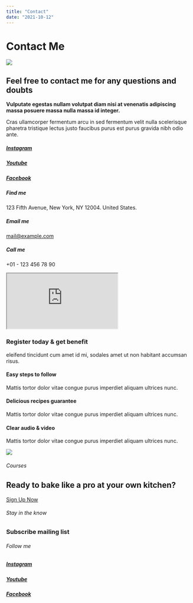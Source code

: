 ```yaml
---
title: "Contact"
date: "2021-10-12"
---
```


# Contact Me​​

![](https://dhananjayhegde.in/wp-content/uploads/2021/01/yellow-diamond-shape.svg)

## Feel free to contact me for any questions and doubts​

**Vulputate egestas nullam volutpat diam nisi at venenatis adipiscing massa posuere massa nulla massa id integer.**  
  
Cras ullamcorper fermentum arcu in sed fermentum velit nulla scelerisque pharetra tristique lectus justo faucibus purus est purus gravida nibh odio ante.

##### [Instagram​](https://websitedemos.net/learn-baking-02/elementor-hf/above-footer/?elementor-preview=305&ver=1663304236&brainstormforce=pTXyytedV9E9TFhT#)

##### [](https://websitedemos.net/learn-baking-02/elementor-hf/above-footer/?elementor-preview=305&ver=1663304236&brainstormforce=pTXyytedV9E9TFhT#)[Youtube](https://websitedemos.net/learn-baking-02/elementor-hf/above-footer/?elementor-preview=305&ver=1663304236&brainstormforce=pTXyytedV9E9TFhT#)​

##### [Facebook​](https://websitedemos.net/learn-baking-02/elementor-hf/above-footer/?elementor-preview=305&ver=1663304236&brainstormforce=pTXyytedV9E9TFhT#)

##### Find me​

123 Fifth Avenue, New York, NY 12004. United States.​

##### Email me​

mail@example.com​

##### Call me​

+01 - 123 456 78 90​

<iframe class="uagb-google-map__iframe" title="Google Map for Brainstorm Force" src="https://www.google.com/maps/embed/v1/place?key=AIzaSyAsd_d46higiozY-zNqtr7zdA81Soswje4&amp;q=Brainstorm%20Force&amp;zoom=16&amp;language=en"></iframe>

### Register today & get benefit​

eleifend tincidunt cum amet id mi, sodales amet ut non habitant accumsan risus.

#### Easy steps to follow​

Mattis tortor dolor vitae congue purus imperdiet aliquam ultrices nunc.

#### Delicious recipes guarantee​

Mattis tortor dolor vitae congue purus imperdiet aliquam ultrices nunc.

#### Clear audio & video​

Mattis tortor dolor vitae congue purus imperdiet aliquam ultrices nunc.

![](https://dhananjayhegde.in/wp-content/uploads/2021/01/yellow-diamond-shape.svg)

###### Courses​

## Ready to bake like a pro at your own kitchen?​

[Sign Up Now](#)

###### Stay in the know​

### Subscribe mailing list​

###### Follow me​

##### [Instagram​](https://websitedemos.net/learn-baking-02/elementor-hf/above-footer/?elementor-preview=305&ver=1663304236&brainstormforce=pTXyytedV9E9TFhT#)

##### [](https://websitedemos.net/learn-baking-02/elementor-hf/above-footer/?elementor-preview=305&ver=1663304236&brainstormforce=pTXyytedV9E9TFhT#)[Youtube](https://websitedemos.net/learn-baking-02/elementor-hf/above-footer/?elementor-preview=305&ver=1663304236&brainstormforce=pTXyytedV9E9TFhT#)​

##### [Facebook​](https://websitedemos.net/learn-baking-02/elementor-hf/above-footer/?elementor-preview=305&ver=1663304236&brainstormforce=pTXyytedV9E9TFhT#)
